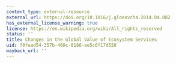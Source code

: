 ```yaml
---
content_type: external-resource
external_url: https://doi.org/10.1016/j.gloenvcha.2014.04.002
has_external_license_warning: true
license: https://en.wikipedia.org/wiki/All_rights_reserved
status: ''
title: Changes in the Global Value of Ecosystem Services
uid: f0fead54-357b-460c-8186-ee5c6f17d558
wayback_url: ''
---
```

